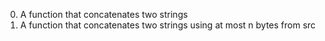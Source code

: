 0. A function that concatenates two strings
1. A function that concatenates two strings using at most n bytes from src
